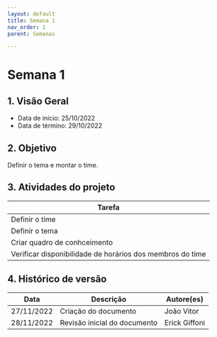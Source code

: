 ```yaml
---
layout: default
title: Semana 1
nav_order: 1
parent: Semanas

---
```


# Semana 1

## 1. Visão Geral

* Data de início: 25/10/2022
* Data de término: 29/10/2022

## 2. Objetivo 

Definir o tema e montar o time.

## 3. Atividades do projeto

|Tarefa|
|------|
| Definir o time |
| Definir o tema |
| Criar quadro de conhceimento|
| Verificar disponibilidade de horários dos membros do time |

## 4. Histórico de versão

|**Data**|**Descrição**|**Autore(es)**|
|--------|-------------|--------------|
|27/11/2022| Criação do documento | João Vitor |
|28/11/2022| Revisão inicial do documento | Erick Giffoni |